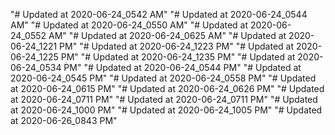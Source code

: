 "# Updated at 2020-06-24_0542 AM" 
"# Updated at 2020-06-24_0544 AM" 
"# Updated at 2020-06-24_0550 AM" 
"# Updated at 2020-06-24_0552 AM" 
"# Updated at 2020-06-24_0625 AM" 
"# Updated at 2020-06-24_1221 PM" 
"# Updated at 2020-06-24_1223 PM" 
"# Updated at 2020-06-24_1225 PM" 
"# Updated at 2020-06-24_1235 PM" 
"# Updated at 2020-06-24_0534 PM" 
"# Updated at 2020-06-24_0544 PM" 
"# Updated at 2020-06-24_0545 PM" 
"# Updated at 2020-06-24_0558 PM" 
"# Updated at 2020-06-24_0615 PM" 
"# Updated at 2020-06-24_0626 PM" 
"# Updated at 2020-06-24_0711 PM" 
"# Updated at 2020-06-24_0711 PM" 
"# Updated at 2020-06-24_1000 PM" 
"# Updated at 2020-06-24_1005 PM" 
"# Updated at 2020-06-26_0843 PM" 

